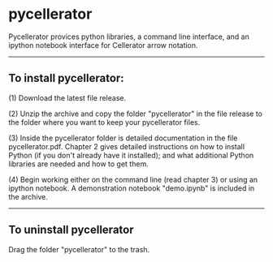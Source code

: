 # pycellerator

Pycellerator provices python libraries, a command line interface, and an
ipython notebook interface for Cellerator arrow notation.

___

## To install pycellerator:

(1) Download the latest file release.

(2) Unzip the archive and copy the folder "pycellerator" in the file
release to the folder where you want to keep your pycellerator files.

(3) Inside the pycellerator folder is detailed documentation in the 
file pycellerator.pdf. Chapter 2 gives detailed instructions on how to
install Python (if you don't already have it installed); and what additional
Python libraries are needed and how to get them.

(4) Begin working either on the command line (read chapter 3) or using 
an ipython notebook. A demonstration notebook "demo.ipynb" is included
in the archive. 

___

## To uninstall pycellerator

Drag the folder "pycellerator" to the trash.

